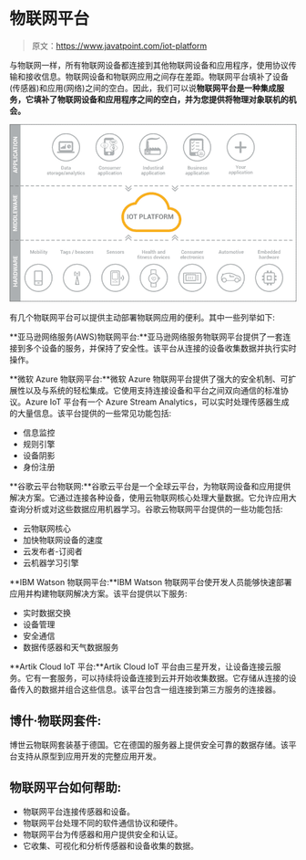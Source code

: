 # 物联网平台

> 原文：<https://www.javatpoint.com/iot-platform>

与物联网一样，所有物联网设备都连接到其他物联网设备和应用程序，使用协议传输和接收信息。物联网设备和物联网应用之间存在差距。物联网平台填补了设备(传感器)和应用(网络)之间的空白。因此，我们可以说**物联网平台是一种集成服务，它填补了物联网设备和应用程序之间的空白，并为您提供将物理对象联机的机会。**

![IoT - Platform](img/7cbc0efebccfb243d5bd83293b84e65e.png)

有几个物联网平台可以提供主动部署物联网应用的便利。其中一些列举如下:

**亚马逊网络服务(AWS)物联网平台:**亚马逊网络服务物联网平台提供了一套连接到多个设备的服务，并保持了安全性。该平台从连接的设备收集数据并执行实时操作。

**微软 Azure 物联网平台:**微软 Azure 物联网平台提供了强大的安全机制、可扩展性以及与系统的轻松集成。它使用支持连接设备和平台之间双向通信的标准协议。Azure IoT 平台有一个 Azure Stream Analytics，可以实时处理传感器生成的大量信息。该平台提供的一些常见功能包括:

*   信息监控
*   规则引擎
*   设备阴影
*   身份注册

**谷歌云平台物联网:**谷歌云平台是一个全球云平台，为物联网设备和应用提供解决方案。它通过连接各种设备，使用云物联网核心处理大量数据。它允许应用大查询分析或对这些数据应用机器学习。谷歌云物联网平台提供的一些功能包括:

*   云物联网核心
*   加快物联网设备的速度
*   云发布者-订阅者
*   云机器学习引擎

**IBM Watson 物联网平台:**IBM Watson 物联网平台使开发人员能够快速部署应用并构建物联网解决方案。该平台提供以下服务:

*   实时数据交换
*   设备管理
*   安全通信
*   数据传感器和天气数据服务

**Artik Cloud IoT 平台:**Artik Cloud IoT 平台由三星开发，让设备连接云服务。它有一套服务，可以持续将设备连接到云并开始收集数据。它存储从连接的设备传入的数据并组合这些信息。该平台包含一组连接到第三方服务的连接器。

## 博什·物联网套件:

博世云物联网套装基于德国。它在德国的服务器上提供安全可靠的数据存储。该平台支持从原型到应用开发的完整应用开发。

## 物联网平台如何帮助:

*   物联网平台连接传感器和设备。
*   物联网平台处理不同的软件通信协议和硬件。
*   物联网平台为传感器和用户提供安全和认证。
*   它收集、可视化和分析传感器和设备收集的数据。